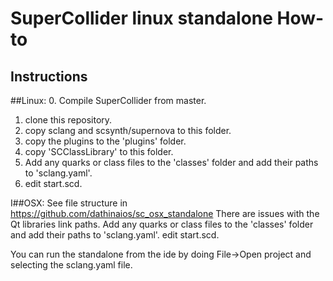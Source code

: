 # SuperCollider linux standalone How-to

## Instructions

##Linux:
0. Compile SuperCollider from master.
1. clone this repository.
1. copy sclang and scsynth/supernova to this folder.
2. copy the plugins to the 'plugins' folder.
3. copy 'SCClassLibrary' to this folder.
4. Add any quarks or class files to the 'classes' folder and add their paths to 'sclang.yaml'.
5. edit start.scd.

I##OSX:
See file structure in https://github.com/dathinaios/sc_osx_standalone
There are issues with the Qt libraries link paths. 
Add any quarks or class files to the 'classes' folder and add their paths to 'sclang.yaml'.
edit start.scd.

You can run the standalone from the ide by doing File->Open project and selecting the sclang.yaml file.

